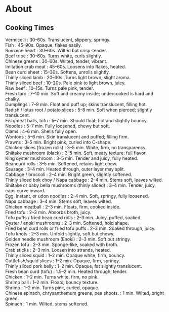 # About

## Cooking Times
<h7>Vermicelli</h7> : 30–60s. Translucent, slippery, springy.  
<h7>Fish</h7> : 45–90s. Opaque, flakes easily.  
<h7>Romaine heart</h7> : 30–60s. Wilted but crisp-tender.  
<h7>Beef tripe</h7> : 30–60s. Turns white, curls slightly.  
<h7>Chinese greens</h7> : 30–60s. Wilted, tender, vibrant.  
<h7>Imitation crab meat</h7> : 45–60s. Loosens into flakes, heated.  
<h7>Bean curd sheet</h7> : 15–30s. Softens, unrolls slightly.  
<h7>Thinly sliced lamb</h7> : 20–30s. Turns light brown, slight aroma.  
<h7>Thinly sliced beef</h7> : 10–20s. Pale pink to light brown, juicy.  
<h7>Raw beef</h7> : 10–15s. Turns pale pink, tender.  
<h7>Fresh taro</h7> : 7–10 min. Soft and creamy inside; undercooked is hard and chalky.  
<h7>Dumplings</h7> : 7–9 min. Float and puff up; skins translucent, filling hot.  
<h7>Radish / lotus root / potato slices</h7> : 5–8 min. Soft when pierced; slightly translucent.  
<h7>Fish/meat balls, tofu</h7> : 5–7 min. Should float; hot and slightly bouncy.  
<h7>Noodles</h7> : 5–7 min. Fully loosened, chewy but soft.  
<h7>Clams</h7> : 4–6 min. Shells fully open.  
<h7>Wontons</h7> : 5–6 min. Skin translucent and puffed; filling firm.  
<h7>Prawns</h7> : 3–5 min. Bright pink, curled into C-shape.  
<h7>Chicken slices (frozen rolls)</h7> : 3–5 min. White, firm, no transparency.  
<h7>Shiitake mushroom (black)</h7> : 3–5 min. Soft, meaty texture; full flavor.  
<h7>King oyster mushroom</h7> : 3–5 min. Tender and juicy, fully heated.  
<h7>Beancurd rolls</h7> : 3–5 min. Softened, retains light chew.  
<h7>Sausage</h7> : 3–4 min. Heated through, outer layer may split.  
<h7>Cabbage / broccoli</h7> : 2–4 min. Bright green, slightly softened.  
<h7>Thinly sliced bok choy / Napa cabbage</h7> : 2–4 min. Stems soft, leaves wilted.  
<h7>Shiitake or baby bella mushrooms (thinly sliced)</h7> : 3–4 min. Tender, juicy, caps curve inward.  
<h7>Egg, instant, or udon noodles</h7> : 2–4 min. Soft, springy, fully loosened.  
<h7>Napa cabbage</h7> : 3–4 min. Stems soft, leaves wilted.  
<h7>Chicken meatball</h7> : 2–3 min. Floats, firm, cooked inside.  
<h7>Fried tofu</h7> : 2–3 min. Absorbs broth, juicy.  
<h7>Tofu puffs / fried bean curd rolls</h7> : 2–3 min. Juicy, puffed, soaked.  
<h7>Oyster / enoki mushrooms</h7> : 2–3 min. Softened, hold shape.  
<h7>Fried bean curd rolls or fried tofu puffs</h7> : 2–3 min. Soaked through, juicy.  
<h7>Tofu knots</h7> : 2–3 min. Unfold slightly, soft but chewy.  
<h7>Golden needle mushroom (Enoki)</h7> : 2–3 min. Soft but stringy.  
<h7>Frozen tofu</h7> : 2–3 min. Sponge-like, soaked with broth.  
<h7>Crab sticks</h7> : 2–3 min. Loosen into strands, heated.  
<h7>Thinly sliced squid</h7> : 1–2 min. Opaque white, firm, bouncy.  
<h7>Cuttlefish/squid slices</h7> : 1–2 min. Opaque, firm, springy.  
<h7>Thinly sliced pork belly</h7> : 1–2 min. Opaque, fat slightly translucent.  
<h7>Fresh bean curd (tofu)</h7> : 1.5–2 min. Heated through, tender.  
<h7>Chicken</h7> : 1–2 min. Turns white, firm, no pink.  
<h7>Shrimp ball</h7> : 1–2 min. Floats, bouncy texture.  
<h7>Shrimp</h7> : 1–2 min. Turns pink, curled, opaque.  
<h7>Chinese spinach, chrysanthemum greens, pea shoots.</h7> : 1 min. Wilted, bright green.  
<h7>Spinach</h7> : 1 min. Wilted, stems softened.  
